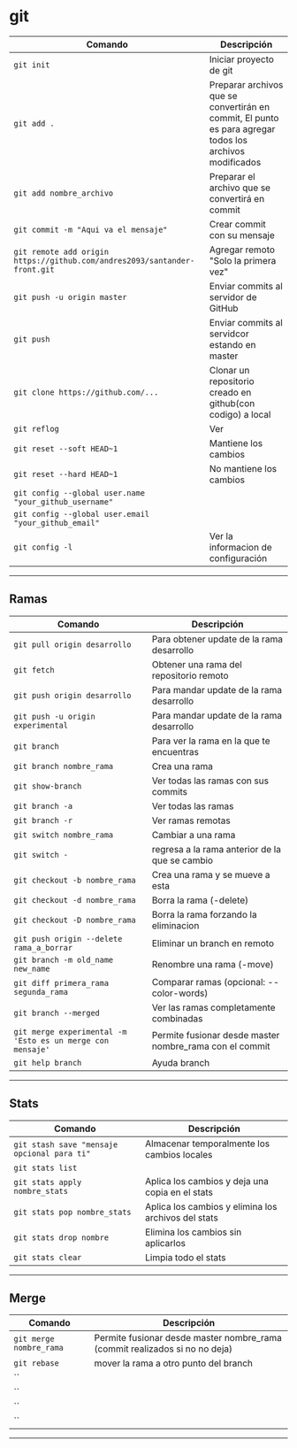 
# git

| Comando | Descripción |
|---------|-------------|
|`git init`| Iniciar proyecto de git|
|`git add .`| Preparar archivos que se convertirán en commit, El punto es para agregar todos los archivos modificados|
|`git add nombre_archivo`| Preparar el archivo que se convertirá en commit|
|`git commit -m "Aqui va el mensaje"`| Crear commit con su mensaje|
|`git remote add origin https://github.com/andres2093/santander-front.git`| Agregar remoto "Solo la primera vez"|
|`git push -u origin master`| Enviar commits al servidor de GitHub|
|`git push`| Enviar commits al servidcor estando en master|
|`git clone https://github.com/...`| Clonar un repositorio creado en github(con codigo) a local|
|`git reflog`| Ver |
|`git reset --soft HEAD~1`| Mantiene los cambios|
|`git reset --hard HEAD~1`| No mantiene los cambios |
|`git config --global user.name "your_github_username"` |  |
|`git config --global user.email "your_github_email"` |  |
|`git config -l` | Ver la informacion de configuración |



---

## Ramas
| Comando | Descripción |
|---------|-------------|
|`git pull origin desarrollo`| Para obtener update de la rama desarrollo|
|`git fetch`| Obtener una rama del repositorio remoto|
|`git push origin desarrollo`| Para mandar update de la rama desarrollo|
|`git push -u origin experimental`| Para mandar update de la rama desarrollo|
|`git branch` | Para ver la rama en la que te encuentras|
|`git branch nombre_rama`| Crea una rama|
|`git show-branch`| Ver todas las ramas con sus commits|
|`git branch -a`|Ver todas las ramas|
|`git branch -r`|Ver ramas remotas|
|`git switch nombre_rama`|Cambiar a una rama|
|`git switch -`|regresa a la rama anterior de la que se cambio|
|`git checkout -b nombre_rama`|Crea una rama y se mueve a esta|
|`git checkout -d nombre_rama`|Borra la rama (-delete)|
|`git checkout -D nombre_rama`|Borra la rama forzando la eliminacion|
|`git push origin --delete rama_a_borrar`| Eliminar un branch en remoto|
|`git branch -m old_name new_name`|Renombre una rama (-move)
|`git diff primera_rama segunda_rama`|Comparar ramas (opcional: --color-words)|
|`git branch --merged`|Ver las ramas completamente combinadas|
|`git merge experimental -m 'Esto es un merge con mensaje'`| Permite fusionar desde master nombre_rama con el commit|
|`git help branch`|Ayuda branch|

---

## Stats
| Comando | Descripción |
|---------|-------------|
|`git stash save "mensaje opcional para ti"`| Almacenar temporalmente los cambios locales|
|`git stats list`| |
|`git stats apply nombre_stats`| Aplica los cambios y deja una copia en el stats|
|`git stats pop nombre_stats`| Aplica los cambios y elimina los archivos del stats|
|`git stats drop nombre`| Elimina los cambios sin aplicarlos|
|`git stats clear`| Limpia todo el stats|

---

## Merge
| Comando | Descripción |
|---------|-------------|
|`git merge nombre_rama`| Permite fusionar desde master nombre_rama (commit realizados si no no deja)|
|`git rebase`| mover la rama a otro punto del branch|
|``| |
|``| |
|``| |
|``| |

---